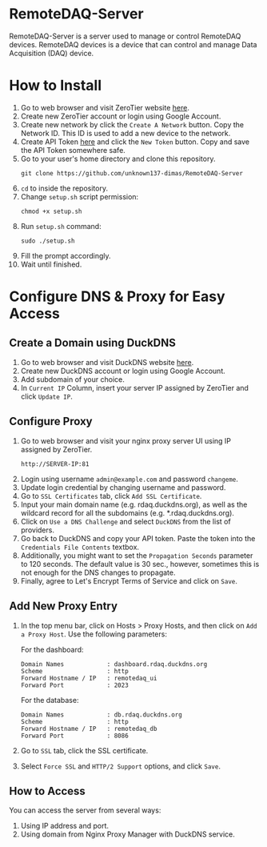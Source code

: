 # RemoteDAQ-Server
RemoteDAQ-Server is a server used to manage or control RemoteDAQ devices. RemoteDAQ devices is a device that can control and manage Data Acquisition (DAQ) device.


# How to Install
1. Go to web browser and visit ZeroTier website [here](https://my.zerotier.com/login).
2. Create new ZeroTier account or login using Google Account.
3. Create new network by click the `Create A Network` button. Copy the Network ID. This ID is used to add a new device to the network.
4. Create API Token [here](https://my.zerotier.com/account) and click the `New Token` button. Copy and save the API Token somewhere safe.
5. Go to your user's home directory and clone this repository.
    ```
    git clone https://github.com/unknown137-dimas/RemoteDAQ-Server
    ```
6. `cd` to inside the repository.
7. Change `setup.sh` script permission:
    ```
    chmod +x setup.sh
    ```
8. Run `setup.sh` command:
    ```
    sudo ./setup.sh
    ```
9. Fill the prompt accordingly.
10. Wait until finished.

# Configure DNS & Proxy for Easy Access
## Create a Domain using DuckDNS
1. Go to web browser and visit DuckDNS website [here](https://www.duckdns.org).
2. Create new DuckDNS account or login using Google Account.
3. Add subdomain of your choice.
4. In `Current IP` Column, insert your server IP assigned by ZeroTier and click `Update IP`.
## Configure Proxy
1. Go to web browser and visit your nginx proxy server UI using IP assigned by ZeroTier.
    ```
    http://SERVER-IP:81
    ```
2. Login using username `admin@example.com` and password `changeme`.
3. Update login credential by changing username and password.
4. Go to `SSL Certificates` tab, click `Add SSL Certificate`.
5. Input your main domain name (e.g. rdaq.duckdns.org), as well as the wildcard record for all the subdomains (e.g. *.rdaq.duckdns.org).
6. Click on `Use a DNS Challenge` and select `DuckDNS` from the list of providers.
7. Go back to DuckDNS and copy your API token. Paste the token into the `Credentials File Contents` textbox.
8. Additionally, you might want to set the `Propagation Seconds` parameter to 120 seconds. The default value is 30 sec., however, sometimes this is not enough for the DNS changes to propagate.
9. Finally, agree to Let's Encrypt Terms of Service and click on `Save`.
## Add New Proxy Entry
1. In the top menu bar, click on Hosts > Proxy Hosts, and then click on `Add a Proxy Host`. Use the following parameters:

    For the dashboard:
    ```
    Domain Names            : dashboard.rdaq.duckdns.org
    Scheme                  : http
    Forward Hostname / IP   : remotedaq_ui
    Forward Port            : 2023
    ```
    For the database:
    ```
    Domain Names            : db.rdaq.duckdns.org
    Scheme                  : http
    Forward Hostname / IP   : remotedaq_db
    Forward Port            : 8086
    ```
2. Go to `SSL` tab, click the SSL certificate.
3. Select `Force SSL` and `HTTP/2 Support` options, and click `Save`.
## How to Access
You can access the server from several ways:
1. Using IP address and port.
2. Using domain from Nginx Proxy Manager with DuckDNS service.